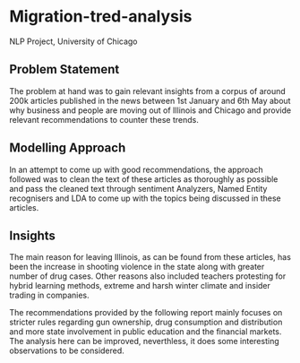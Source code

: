 # Migration-tred-analysis
NLP Project, University of Chicago

## Problem Statement
The problem at hand was to gain relevant insights from a corpus of around 200k articles published
in the news between 1st January and 6th May about why business and people are moving out of
Illinois and Chicago and provide relevant recommendations to counter these trends.

## Modelling Approach
In an attempt to come up with good recommendations, the approach followed was to clean the text
of these articles as thoroughly as possible and pass the cleaned text through sentiment Analyzers,
Named Entity recognisers and LDA to come up with the topics being discussed in these articles.

## Insights
The main reason for leaving Illinois, as can be found from these articles, has been the increase in
shooting violence in the state along with greater number of drug cases. Other reasons also
included teachers protesting for hybrid learning methods, extreme and harsh winter climate and
insider trading in companies.

The recommendations provided by the following report mainly focuses on stricter rules regarding
gun ownership, drug consumption and distribution and more state involvement in public
education and the financial markets. The analysis here can be improved, neverthless, it does some
interesting observations to be considered.

